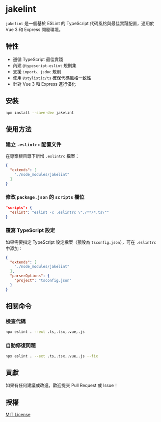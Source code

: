 # jakelint

`jakelint` 是一個基於 ESLint 的 TypeScript 代碼風格與最佳實踐配置，適用於 Vue 3 和 Express 開發環境。

## 特性
- 遵循 TypeScript 最佳實踐
- 內建 `@typescript-eslint` 規則集
- 支援 `import`、`jsdoc` 規則
- 使用 `@stylistic/ts` 確保代碼風格一致性
- 針對 Vue 3 和 Express 進行優化

## 安裝
```sh
npm install --save-dev jakelint
```

## 使用方法
### 建立 `.eslintrc` 配置文件
在專案根目錄下新增 `.eslintrc` 檔案：

```json
{
  "extends": [
    "./node_modules/jakelint"
  ]
}
```

### 修改 `package.json` 的 `scripts` 欄位

```json
"scripts": {
  "eslint": "eslint -c .eslintrc \"./**/*.ts\""
}
```

### 覆寫 TypeScript 設定
如果需要指定 TypeScript 設定檔案（預設為 `tsconfig.json`），可在 `.eslintrc` 中添加：

```json
{
  "extends": [
    "./node_modules/jakelint"
  ],
  "parserOptions": {
    "project": "tsconfig.json"
  }
}
```

## 相關命令
### 檢查代碼
```sh
npx eslint . --ext .ts,.tsx,.vue,.js
```

### 自動修復問題
```sh
npx eslint . --ext .ts,.tsx,.vue,.js --fix
```

## 貢獻
如果有任何建議或改進，歡迎提交 Pull Request 或 Issue！

## 授權
[MIT License](LICENSE)